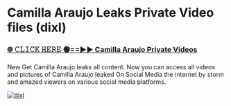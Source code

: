 # Camilla Araujo Leaks Private Video files (dixl)

<h3><a href="https://mediafirerr.pages.dev?q=Camilla+Araujo&ref=R42" rel="nofollow">🌐 𝙲𝙻𝙸𝙲𝙺 𝙷𝙴𝚁𝙴 🟢==►► Camilla Araujo Private Videos</a></h3>

New Get Camilla Araujo leaks all content. Now you can access all videos and pictures of Camilla Araujo leaked On Social Media the internet by storm and amazed viewers on various social media platforms.

[![dixl](https://github.com/user-attachments/assets/26341bd8-4b91-4a20-822e-3fd5d525dd40)](https://mediafirerr.pages.dev?q=Camilla+Araujo&ref=R42)

